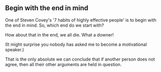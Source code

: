 ## Begin with the end in mind
One of Steven Covey's '7 habits of highly effective people' is to begin with the end in mind. So, which end do we start with?

How about that in the end, we all die. What a downer!

(It might surprise you nobody has asked me to become a motivational speaker.)

That is the only absolute we can conclude that if another person does not agree, then all their other arguments are held in question.
